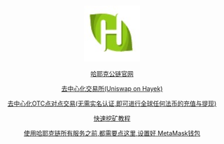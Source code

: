 


<div style="text-align:center"><a href="/cn/hayek.html" > <img src="/imgs/128.png" /></a></div>
<p align="center"><a href="/cn/hayek.html" > 哈耶克公链官网 </a></p>
<p align="center"><a href="/trade" target="_blank" > 去中心化交易所(Uniswap on Hayek) </a></p>
<p align="center"><a href="https://p2p.hayek.link" target="_blank" > 去中心化OTC点对点交易(无需实名认证,即可进行全球任何法币的充值与提现) </a></p>
<p align="center"><a href="https://miner.hayek.link" target="_blank" > 快速挖矿教程 </a></p>
<p align="center"><a href="https://bafybeifunqckmw3qmhfeejeixkzzt5e3cd5ju2jwrajskyrtawwnx6uhda.ipfs.infura-ipfs.io/cn/get.html" target="_blank" > 使用哈耶克链所有服务之前,都需要点这里,设置好 MetaMask钱包 </a></p>
